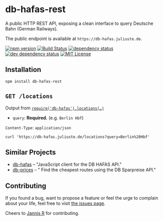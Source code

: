 # db-hafas-rest

A public HTTP REST API, exposing a clean interface to query Deutsche Bahn (German Railways).

The public endpoint is available at `https://db-hafas.juliuste.de`.

[![npm version](https://img.shields.io/npm/v/db-hafas-rest.svg)](https://www.npmjs.com/package/db-hafas-rest)
[![Build Status](https://travis-ci.org/juliuste/db-hafas-rest.svg?branch=master)](https://travis-ci.org/juliuste/db-hafas-rest)
[![dependency status](https://img.shields.io/david/juliuste/db-hafas-rest.svg)](https://david-dm.org/juliuste/db-hafas-rest)
[![dev dependency status](https://img.shields.io/david/dev/juliuste/db-hafas-rest.svg)](https://david-dm.org/juliuste/db-hafas-rest#info=devDependencies)
[![MIT License](https://img.shields.io/badge/license-MIT-black.svg)](https://opensource.org/licenses/MIT)

## Installation

```shell
npm install db-hafas-rest
```


## `GET /locations`

Output from [`require('db-hafas').locations(…)`](https://github.com/derhuerst/db-hafas/blob/master/docs/locations.md)

- `query`: **Required.** (e.g. `Berlin Hbf`)

`Content-Type`: `application/json`

```shell
curl 'https://db-hafas.juliuste.de/locations?query=Berlin%20Hbf'
```


## Similar Projects

- [db-hafas](https://github.com/derhuerst/db-hafas/) – "JavaScript client for the DB HAFAS API."
- [db-prices](https://github.com/juliuste/db-prices/) – " Find the cheapest routes using the DB Sparpreise API."



## Contributing

If you found a bug, want to propose a feature or feel the urge to complain about your life, feel free to visit [the issues page](https://github.com/juliuste/db-hafas-rest/issues).

Cheers to [Jannis R](https://github.com/derhuerst) for contributing.
